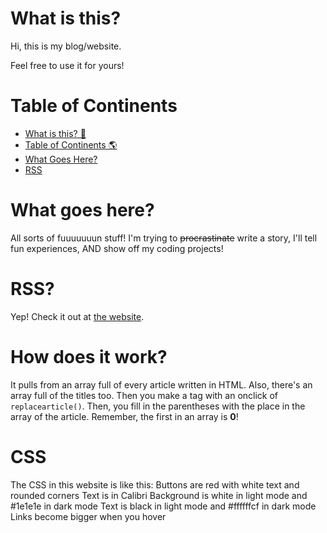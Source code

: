 # What is this?
Hi, this is my blog/website.

Feel free to use it for yours! 

# Table of Continents
- [What is this? 🤔](#what-is-this)
- [Table of Continents 🌎](#table-of-continents)
- [What Goes Here?](#what-goes-here)
- [RSS](#rss)

# What goes here?
All sorts of fuuuuuuun stuff! I'm trying to ~~procrastinate~~ write a story, I'll tell fun experiences, AND show off my coding projects! 
# RSS?
Yep! Check it out at [the website](parkingturkeys.github.io/blog/rss.html).
# How does it work?
It pulls from an array full of every article written in HTML. Also, there's an array full of the titles too. Then you make a tag with an onclick of `replacearticle()`. Then, you fill in the parentheses with the place in the array of the article. Remember, the first in an array is __0__!
# CSS
The CSS in this website is like this:
Buttons are red with white text and rounded corners
Text is in Calibri
Background is white in light mode and #1e1e1e in dark mode
Text is black in light mode and #ffffffcf in dark mode
Links become bigger when you hover